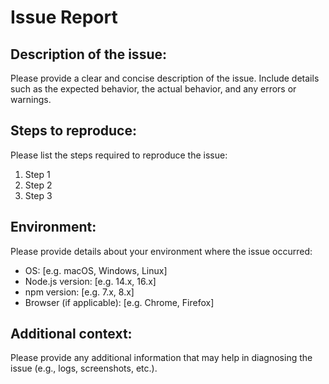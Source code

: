
# Issue Report

## Description of the issue:
Please provide a clear and concise description of the issue. Include details such as the expected behavior, the actual behavior, and any errors or warnings.

## Steps to reproduce:
Please list the steps required to reproduce the issue:
1. Step 1
2. Step 2
3. Step 3

## Environment:
Please provide details about your environment where the issue occurred:
- OS: [e.g. macOS, Windows, Linux]
- Node.js version: [e.g. 14.x, 16.x]
- npm version: [e.g. 7.x, 8.x]
- Browser (if applicable): [e.g. Chrome, Firefox]

## Additional context:
Please provide any additional information that may help in diagnosing the issue (e.g., logs, screenshots, etc.).
